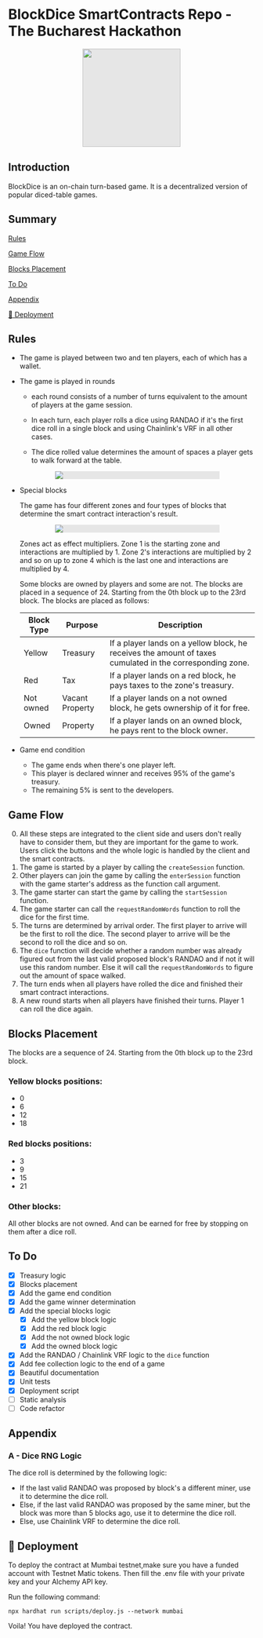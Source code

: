 # BlockDice SmartContracts Repo - The Bucharest Hackathon

<img style="display: block;-webkit-user-select: none;margin: auto;cursor: zoom-in;background-color: hsl(0, 0%, 90%);" src="https://bafkreieybqtgdeu2fafk5h3bx5m5stpeqwn7ovdfxmaxohoidhtst6io7u.ipfs.w3s.link/" width="200" height="200">

## Introduction
BlockDice is an on-chain turn-based game. It is a decentralized version of popular diced-table games. 

## Summary

[Rules](#rules)

[Game Flow](#game-flow)

[Blocks Placement](#blocks-placement)

[To Do](#to-do)

[Appendix](#appendix)

[🚢 Deployment](#🚢-deployment)


## Rules
* The game is played between two and ten players, each of which has a wallet. 
* The game is played in rounds

    * each round consists of a number of turns equivalent to the amount of players at the game session. 
    * In each turn, each player rolls a dice using RANDAO if it's the first dice roll in a single block and using Chainlink's VRF in all other cases. 

    * The dice rolled value determines the amount of spaces a player gets to walk forward at the table. 

    <img style="display: block; max-width: 70%; -webkit-user-select: none;margin: auto;cursor: zoom-in;background-color: hsl(0, 0%, 90%);transition: background-color 300ms;" src="https://bafybeibqborpiy3p7osrnimqti4evo6hvd7z4oxhpitonmruaanswr4j7q.ipfs.w3s.link/" >

* Special blocks
    
    The game has four different zones and four types of blocks that determine the smart contract interaction's result. 

    <img style="display: block;-webkit-user-select: none;max-width: 70%;margin: auto;background-color: hsl(0, 0%, 90%);transition: background-color 300ms;" src="https://bafkreig2uoye6m42rchwea7a4f7qtiyk2hx5itdovz6czki5hx3nrkbbj4.ipfs.w3s.link/">

    Zones act as effect multipliers. Zone 1 is the starting zone and interactions are multiplied by 1. Zone 2's interactions are multiplied by 2 and so on up to zone 4 which is the last one and interactions are multiplied by 4.

    Some blocks are owned by players and some are not. The blocks are placed in a sequence of 24. Starting from the 0th block up to the 23rd block. The blocks are placed as follows:

    | Block Type | Purpose | Description |
    | --- | --- | --- |
    | Yellow | Treasury | If a player lands on a yellow block, he receives the amount of taxes cumulated in the corresponding zone. | 
    | Red | Tax | If a player lands on a red block, he pays taxes to the zone's treasury. |
    | Not owned | Vacant Property | If a player lands on a not owned block, he gets ownership of it for free. |
    | Owned | Property | If a player lands on an owned block, he pays rent to the block owner. |

* Game end condition
    * The game ends when there's one player left.
    * This player is declared winner and receives 95% of the game's treasury.
    * The remaining 5% is sent to the developers.



## Game Flow
0. All these steps are integrated to the client side and users don't really have to consider them, but they are important for the game to work. Users click the buttons and the whole logic is handled by the client and the smart contracts.
1. The game is started by a player by calling the `createSession` function.
2. Other players can join the game by calling the `enterSession` function with the game starter's address as the function call argument.
3. The game starter can start the game by calling the `startSession` function.
4. The game starter can call the `requestRandomWords` function to roll the dice for the first time. 
5. The turns are determined by arrival order. The first player to arrive will be the first to roll the dice. The second player to arrive will be the second to roll the dice and so on.
5. The `dice` function will decide whether a random number was already figured out from the last valid proposed block's RANDAO and if not it will use this random number. Else it will call the `requestRandomWords` to figure out the amount of space walked. 
6. The turn ends when all players have rolled the dice and finished their smart contract interactions.
7. A new round starts when all players have finished their turns. Player 1 can roll the dice again.


## Blocks Placement
The blocks are a sequence of 24. Starting from the 0th block up to the 23rd block.

### Yellow blocks positions:
* 0
* 6
* 12	
* 18
### Red blocks positions:
* 3
* 9
* 15
* 21

### Other blocks:
All other blocks are not owned. And can be earned for free by stopping on them after a dice roll.


## To Do
- [x] Treasury logic
- [x] Blocks placement
- [x] Add the game end condition
- [x] Add the game winner determination
- [x] Add the special blocks logic
    - [x] Add the yellow block logic
    - [x] Add the red block logic
    - [x] Add the not owned block logic
    - [x] Add the owned block logic
- [x] Add the RANDAO / Chainlink VRF logic to the `dice` function
- [x] Add fee collection logic to the end of a game
- [x] Beautiful documentation
- [x] Unit tests
- [x] Deployment script
- [ ] Static analysis 
- [ ] Code refactor

## Appendix

### A - Dice RNG Logic
The dice roll is determined by the following logic:
- If the last valid RANDAO was proposed by block's a different miner, use it to determine the dice roll.
- Else, if the last valid RANDAO was proposed by the same miner, but the block was more than 5 blocks ago, use it to determine the dice roll.
- Else, use Chainlink VRF to determine the dice roll.

## 🚢 Deployment
To deploy the contract at Mumbai testnet,make sure you have a funded account with Testnet Matic tokens. Then
fill the .env file with your private key and your Alchemy API key.

Run the following command:
```
npx hardhat run scripts/deploy.js --network mumbai
```
Voila! You have deployed the contract. 


